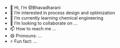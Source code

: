 - 👋 Hi, I’m @Bhavadharani
- 👀 I’m interested in process design and optimization
- 🌱 I’m currently learning chemical engineering
- 💞️ I’m looking to collaborate on ...
- 📫 How to reach me ...
- 😄 Pronouns: ...
- ⚡ Fun fact: ...

<!---
bhAvA2004/bhAvA2004 is a ✨ special ✨ repository because its `README.md` (this file) appears on your GitHub profile.
You can click the Preview link to take a look at your changes.
--->
